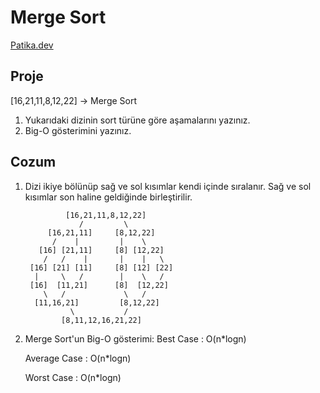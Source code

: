 # Merge Sort

[Patika.dev](https://app.patika.dev)

## Proje

[16,21,11,8,12,22] -> Merge Sort

1. Yukarıdaki dizinin sort türüne göre aşamalarını yazınız.
2. Big-O gösterimini yazınız.

## Cozum

1. Dizi ikiye bölünüp sağ ve sol kısımlar kendi içinde sıralanır. Sağ ve sol kısımlar son haline geldiğinde birleştirilir.

                [16,21,11,8,12,22]
                   /         \
            [16,21,11]     [8,12,22]
             /    |         |    \
          [16] [21,11]     [8] [12,22]
           /   /    |       |    |   \
        [16] [21] [11]     [8] [12] [22]
         |     \   /        |    \   /
        [16]  [11,21]      [8]  [12,22]
           \   /             \   /
         [11,16,21]         [8,12,22]
                 \           /
               [8,11,12,16,21,22]
               
 2. Merge Sort'un Big-O gösterimi: 
    Best Case : O(n*logn)
 
    Average Case : O(n*logn)
              
    Worst Case : O(n*logn)            
